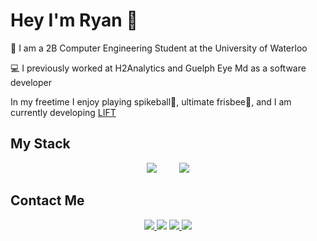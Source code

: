 # Hey I'm Ryan 👋

🏫 I am a 2B Computer Engineering Student at the University of Waterloo

💻 I previously worked at H2Analytics and Guelph Eye Md as a software developer

In my freetime I enjoy playing spikeball🏐, ultimate frisbee🥏, and I am currently developing [LIFT](https://lift-web.vercel.app/)

## My Stack

<p align="center">
    <img src="https://github-readme-stats.vercel.app/api/top-langs/?username=RyEggGit&hide_progress=true&langs_count=10&theme=dark" />
  &nbsp;&nbsp;&nbsp;&nbsp;&nbsp;&nbsp;&nbsp;
    <img src="https://skillicons.dev/icons?i=vue,ts,tailwind,python,go,bash,docker,firebase,flask,figma,java,github,mongo,react,d3&perline=5" />
  
</p>

## Contact Me
<p align="center">
  <a href="">
    <img src="https://github.com/RyEggGit/RyEggGit/assets/81097013/550128a4-802a-41e3-89af-f520cbd64dd7"/>
  </a>
  <a>
    <img href="https://www.linkedin.com/in/ryan-eggens/" src="https://github.com/RyEggGit/RyEggGit/assets/81097013/c049bcbf-2dc5-4ba9-8dba-a2ffca2312c1"/>
  </a>
  <a href="">
    <img src="https://github.com/RyEggGit/RyEggGit/assets/81097013/5b153b83-d251-44c2-aea8-9582b94c4fc1"/>
  </a>
  <a href="">
    <img src="https://github.com/RyEggGit/RyEggGit/assets/81097013/056516a8-0f86-4412-947d-96123e4fe41a"/>
  </a>
</p>



